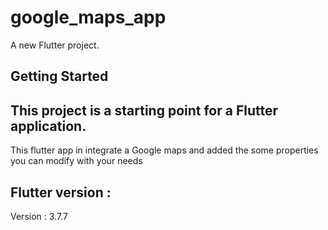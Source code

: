 # google_maps_app

A new Flutter project.

## Getting Started

## This project is a starting point for a Flutter application.
This flutter app in integrate  a Google maps and added the some properties you can modify with your needs

## Flutter version :
Version :  3.7.7